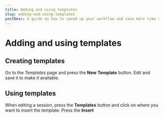 ```yaml
---
title: Adding and using templates
slug: adding-and-using-templates
postDesc: A guide on how to speed up your workflow and save more time using templates.
---
```


# Adding and using templates

<markdown-image src="template-1.gif" alt="Add template"></markdown-image>

## Creating templates

Go to the _Templates_ page and press the **New** **Template** button. Edit and save it to make it available.

<markdown-image src="template-2.gif" alt="Using template"></markdown-image>

## Using templates

When editing a session, press the **Templates** button and click on where you want to insert the template. Press the **Insert <template name>** button to add it.
